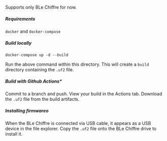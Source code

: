 Supports only BLe Chiffre for now.

##### Requirements
`docker` and `docker-compose`

##### Build locally

```shell
docker-compose up -d --build
```
Run the above command within this directory.
This will create a `build` directory containing the `.uf2` file.

##### Build with Github Actions*

Commit to a branch and push.
View your build in the Actions tab.
Download the `.uf2` file from the build artifacts.

##### Installing firmwareo
When the BLe Chiffre is connected via USB cable, it appears as a USB device in the file explorer.
Copy the `.uf2` file onto the BLe Chiffre drive to install it.
